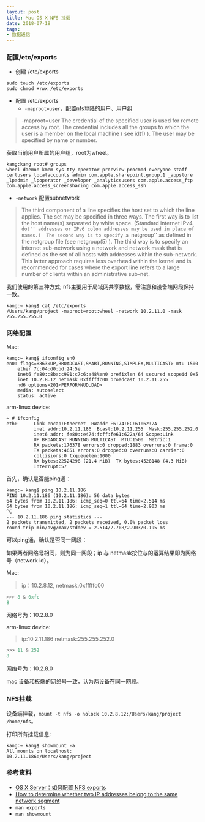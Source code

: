 ```yaml
---
layout: post
title: Mac OS X NFS 挂载
date: 2018-07-18
tags: 
- 数据通信
---
```


### 配置/etc/exports

- 创建 /etc/exports

```shell
sudo touch /etc/exports
sudo chmod +rwx /etc/exports
```

- 配置 /etc/exports
  - `-maproot=user`，配置nfs登陆的用户、用户组
>-maproot=user The credential of the specified user is used for remote access by root.  The credential includes all the groups to which the user is a member on the local machine (
     see id(1) ). The user may be specified by name or number.

获取当前用户所属的用户组，root为wheel。

```shell
kang:kang root# groups
wheel daemon kmem sys tty operator procview procmod everyone staff certusers localaccounts admin com.apple.sharepoint.group.1 _appstore _lpadmin _lpoperator _developer _analyticsusers com.apple.access_ftp com.apple.access_screensharing com.apple.access_ssh
```
  - `-network` 配置subnetwork
>The third component of a line specifies the host set to which the line applies.  The set may be specified in three ways.  The first way is to list the host name(s) separated by
     white space.  (Standard internet IPv4 ``dot'' addresses or IPv6 colon addresses may be used in place of names.)  The second way is to specify a ``netgroup'' as defined in the
     netgroup file (see netgroup(5) ). The third way is to specify an internet sub-network using a network and network mask that is defined as the set of all hosts with addresses
     within the sub-network.  This latter approach requires less overhead within the kernel and is recommended for cases where the export line refers to a large number of clients
     within an administrative sub-net.

我们使用的第三种方式; nfs主要用于局域网共享数据，需注意和设备端网段保持一致。

```shell
kang:~ kang$ cat /etc/exports
/Users/kang/project -maproot=root:wheel -network 10.2.11.0 -mask 255.255.255.0
```

### 网络配置

Mac:

```shell
kang:~ kang$ ifconfig en0
en0: flags=8863<UP,BROADCAST,SMART,RUNNING,SIMPLEX,MULTICAST> mtu 1500
	ether 7c:04:d0:bd:24:5e 
	inet6 fe80::8ba:c991:c7c6:a48%en0 prefixlen 64 secured scopeid 0x5 
	inet 10.2.8.12 netmask 0xfffffc00 broadcast 10.2.11.255
	nd6 options=201<PERFORMNUD,DAD>
	media: autoselect
	status: active
```

arm-linux device: 

```shell
~ # ifconfig
eth0      Link encap:Ethernet  HWaddr E6:74:FC:61:62:2A  
          inet addr:10.2.11.186  Bcast:10.2.11.255  Mask:255.255.252.0
          inet6 addr: fe80::e474:fcff:fe61:622a/64 Scope:Link
          UP BROADCAST RUNNING MULTICAST  MTU:1500  Metric:1
          RX packets:176378 errors:0 dropped:1883 overruns:0 frame:0
          TX packets:4651 errors:0 dropped:0 overruns:0 carrier:0
          collisions:0 txqueuelen:1000 
          RX bytes:22524298 (21.4 MiB)  TX bytes:4528148 (4.3 MiB)
          Interrupt:57 
```

首先，确认是否能ping通：

```shell
kang:~ kang$ ping 10.2.11.186
PING 10.2.11.186 (10.2.11.186): 56 data bytes
64 bytes from 10.2.11.186: icmp_seq=0 ttl=64 time=2.514 ms
64 bytes from 10.2.11.186: icmp_seq=1 ttl=64 time=2.903 ms
^C
--- 10.2.11.186 ping statistics ---
2 packets transmitted, 2 packets received, 0.0% packet loss
round-trip min/avg/max/stddev = 2.514/2.708/2.903/0.195 ms
```

可以ping通，确认是否同一网段：

如果两者网络号相同，则为同一网段；ip 与 netmask按位与的运算结果即为网络号（network id）。

Mac:

> ip：10.2.8.12, netmask:0xfffffc00

```python
>>> 8 & 0xfc
8
```

网络号为：10.2.8.0

arm-linux device:

>ip:10.2.11.186 netmask:255.255.252.0

```python
>>> 11 & 252
8
```

网络号为：10.2.8.0

mac 设备和板端的网络号一致，认为两设备在同一网段。

### NFS挂载

设备端挂载，`mount -t nfs -o nolock 10.2.8.12:/Users/kang/project /home/nfs`。

打印所有挂载信息:

```shell
kang:~ kang$ showmount -a
All mounts on localhost:
10.2.11.186:/Users/kang/project
```

### 参考资料

- [OS X Server：如何配置 NFS exports](https://support.apple.com/zh-cn/HT202243)
- [How to determine whether two IP addresses belong to the same network segment](https://stackoverflow.com/questions/13148747/determining-if-two-ip-adresses-are-on-same-subnet-is-it-leading-or-trailing-0s)
- `man exports`
- `man showmount`
